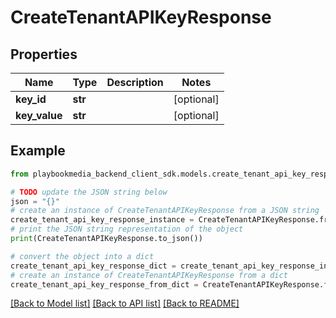 # CreateTenantAPIKeyResponse


## Properties

Name | Type | Description | Notes
------------ | ------------- | ------------- | -------------
**key_id** | **str** |  | [optional] 
**key_value** | **str** |  | [optional] 

## Example

```python
from playbookmedia_backend_client_sdk.models.create_tenant_api_key_response import CreateTenantAPIKeyResponse

# TODO update the JSON string below
json = "{}"
# create an instance of CreateTenantAPIKeyResponse from a JSON string
create_tenant_api_key_response_instance = CreateTenantAPIKeyResponse.from_json(json)
# print the JSON string representation of the object
print(CreateTenantAPIKeyResponse.to_json())

# convert the object into a dict
create_tenant_api_key_response_dict = create_tenant_api_key_response_instance.to_dict()
# create an instance of CreateTenantAPIKeyResponse from a dict
create_tenant_api_key_response_from_dict = CreateTenantAPIKeyResponse.from_dict(create_tenant_api_key_response_dict)
```
[[Back to Model list]](../README.md#documentation-for-models) [[Back to API list]](../README.md#documentation-for-api-endpoints) [[Back to README]](../README.md)


